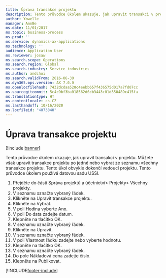 ```yaml
---
title: Úprava transakce projektu
description: Tento průvodce úkolem ukazuje, jak upravit transakci v projektu.
author: Yowelle
manager: AnnBe
ms.date: 11/01/2017
ms.topic: business-process
ms.prod: ''
ms.service: dynamics-ax-applications
ms.technology: ''
audience: Application User
ms.reviewer: josaw
ms.search.scope: Operations
ms.search.region: Global
ms.search.industry: Service industries
ms.author: andchoi
ms.search.validFrom: 2016-06-30
ms.dyn365.ops.version: AX 7.0.0
ms.openlocfilehash: 7432dcdaa520c4eebb657f436575d017a7fd07cc
ms.sourcegitcommit: 5c4c9bf3ba018562d6cb3443c01d550489c415fa
ms.translationtype: HT
ms.contentlocale: cs-CZ
ms.lasthandoff: 10/16/2020
ms.locfileid: "4073840"
---
```

# <a name="adjust-project-transactions"></a>Úprava transakce projektu

[!include [banner](../../includes/banner.md)]

Tento průvodce úkolem ukazuje, jak upravit transakci v projektu. Můžete však upravit transakce projektu po jedné nebo vybrat ze seznamu všechny transakce projektu. Tento úkol obvykle dokončí vedoucí projektu. Tento průvodce úkolem používá datovou sadu USSI.

1. Přejděte do části Správa projektů a účetnictví> Projekty> Všechny projekty. 
2. V seznamu označte vybraný řádek. 
3. Klikněte na Upravit transakce projektu. 
4. Klikněte na Vybrat. 
5. V poli Hodina vyberte Ano. 
6. V poli Do data zadejte datum. 
7. Klepněte na tlačítko OK. 
8. V seznamu označte vybraný řádek. 
9. Klikněte na Upravit. 
10. V seznamu označte vybraný řádek. 
11. V poli Vlastnost řádku zadejte nebo vyberte hodnotu. 
12. Klepněte na tlačítko OK. 
13. V seznamu označte vybraný řádek. 
14. Do pole Nákladová cena zadejte číslo. 
15. Klepněte na Publikovat. 


[!INCLUDE[footer-include](../../includes/footer-banner.md)]